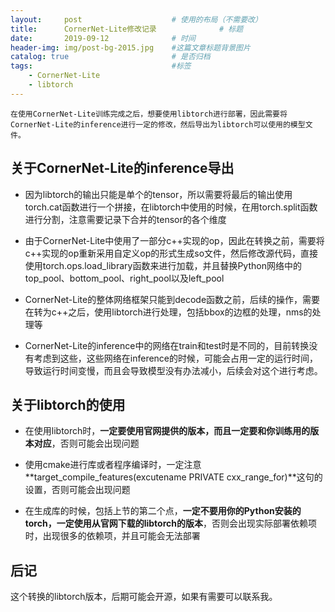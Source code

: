 ```yaml
---
layout:     post   				    # 使用的布局（不需要改）
title:      CornerNet-Lite修改记录 				# 标题 
date:       2019-09-12 				# 时间
header-img: img/post-bg-2015.jpg 	#这篇文章标题背景图片
catalog: true 						# 是否归档
tags:								#标签
    - CornerNet-Lite
    - libtorch
---
```


    在使用CornerNet-Lite训练完成之后，想要使用libtorch进行部署，因此需要将CornerNet-Lite的inference进行一定的修改，然后导出为libtorch可以使用的模型文件。

## 关于CornerNet-Lite的inference导出

- 因为libtorch的输出只能是单个的tensor，所以需要将最后的输出使用torch.cat函数进行一个拼接，在libtorch中使用的时候，在用torch.split函数进行分割，注意需要记录下合并的tensor的各个维度

- 由于CornerNet-Lite中使用了一部分c++实现的op，因此在转换之前，需要将c++实现的op重新采用自定义op的形式生成so文件，然后修改源代码，直接使用torch.ops.load_library函数来进行加载，并且替换Python网络中的top_pool、bottom_pool、right_pool以及left_pool

- CornerNet-Lite的整体网络框架只能到decode函数之前，后续的操作，需要在转为c++之后，使用libtorch进行处理，包括bbox的边框的处理，nms的处理等

- CornerNet-Lite的inference中的网络在train和test时是不同的，目前转换没有考虑到这些，这些网络在inference的时候，可能会占用一定的运行时间，导致运行时间变慢，而且会导致模型没有办法减小，后续会对这个进行考虑。

## 关于libtorch的使用

- 在使用libtorch时，**一定要使用官网提供的版本，而且一定要和你训练用的版本对应**，否则可能会出现问题

- 使用cmake进行库或者程序编译时，一定注意**target_compile_features(excutename PRIVATE cxx_range_for)**这句的设置，否则可能会出现问题

- 在生成库的时候，包括上节的第二个点，**一定不要用你的Python安装的torch，一定使用从官网下载的libtorch的版本**，否则会出现实际部署依赖项时，出现很多的依赖项，并且可能会无法部署

## 后记

这个转换的libtorch版本，后期可能会开源，如果有需要可以联系我。

